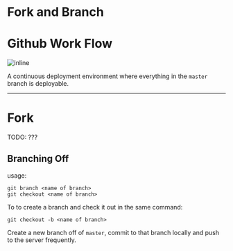 # Fork and Branch

# Github Work Flow
![inline](http://lucamezzalira.files.wordpress.com/2014/03/screen-shot-2014-03-08-at-23-07-361.png?w=650&h=230)

A continuous deployment environment where everything in the `master` branch is deployable.

---

# Fork

TODO: ???

## Branching Off

usage:

```
git branch <name of branch>
git checkout <name of branch>
```

To to create a branch and check it out in the same command:

```
git checkout -b <name of branch>
```

Create a new branch off of `master`, commit to that branch locally and push to the server frequently.
